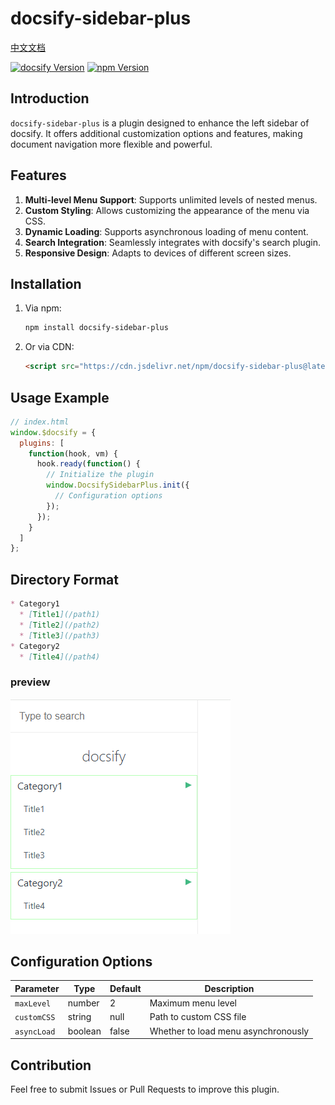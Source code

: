 # docsify-sidebar-plus

[中文文档](README_CN.md)

[![docsify Version](https://img.shields.io/badge/docsify-4.13.1+-9055F6)]() [![npm Version](https://img.shields.io/badge/npm-10.9.2+-blue)]()

## Introduction
`docsify-sidebar-plus` is a plugin designed to enhance the left sidebar of docsify. It offers additional customization options and features, making document navigation more flexible and powerful.

## Features
1. **Multi-level Menu Support**: Supports unlimited levels of nested menus.
2. **Custom Styling**: Allows customizing the appearance of the menu via CSS.
3. **Dynamic Loading**: Supports asynchronous loading of menu content.
4. **Search Integration**: Seamlessly integrates with docsify's search plugin.
5. **Responsive Design**: Adapts to devices of different screen sizes.

## Installation
1. Via npm:
   ```bash
   npm install docsify-sidebar-plus
   ```
2. Or via CDN:
   ```html
   <script src="https://cdn.jsdelivr.net/npm/docsify-sidebar-plus@latest/dist/docsify-sidebar-plus.min.js"></script>
   ```

## Usage Example
```javascript
// index.html
window.$docsify = {
  plugins: [
    function(hook, vm) {
      hook.ready(function() {
        // Initialize the plugin
        window.DocsifySidebarPlus.init({
          // Configuration options
        });
      });
    }
  ]
};
```

## Directory Format
```markdown
* Category1
  * [Title1](/path1)
  * [Title2](/path2)
  * [Title3](/path3)
* Category2
  * [Title4](/path4)
```

### preview

![](./README.png)

## Configuration Options
| Parameter | Type | Default | Description |
|------|------|--------|------|
| `maxLevel` | number | 2 | Maximum menu level |
| `customCSS` | string | null | Path to custom CSS file |
| `asyncLoad` | boolean | false | Whether to load menu asynchronously |

## Contribution
Feel free to submit Issues or Pull Requests to improve this plugin.